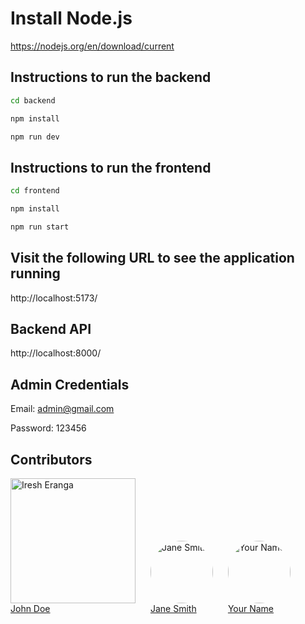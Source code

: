 # Install Node.js
https://nodejs.org/en/download/current

## Instructions to run the backend
```bash
cd backend
```

```bash
npm install
```

```bash
npm run dev
```

## Instructions to run the frontend
```bash
cd frontend
```

```bash
npm install
```

```bash
npm run start
```

## Visit the following URL to see the application running
http://localhost:5173/

## Backend API
http://localhost:8000/

## Admin Credentials

Email: admin@gmail.com

Password: 123456

## Contributors

<div style="display: inline-block; margin-right: 20px;">
  <a href="https://github.com/IreshEranga">
    <img src="https://github.com/IreshEranga" alt="Iresh Eranga" style="width: 200px; height: 200px;overfolw:hidden, border-radius: 50%;">
  </a>
  <br>
  <a href="https://github.com/johndoe">John Doe</a>
</div>

<div style="display: inline-block; margin-right: 20px;">
  <a href="https://github.com/janesmith">
    <img src="https://github.com/janesmith.png" alt="Jane Smith" style="width: 100px; height: 100px; border-radius: 50%;">
  </a>
  <br>
  <a href="https://github.com/janesmith">Jane Smith</a>
</div>

<div style="display: inline-block; margin-right: 20px;">
  <a href="https://github.com/yourusername">
    <img src="https://github.com/yourusername.png" alt="Your Name" style="width: 100px; height: 100px; border-radius: 50%;">
  </a>
  <br>
  <a href="https://github.com/yourusername">Your Name</a>
</div>

